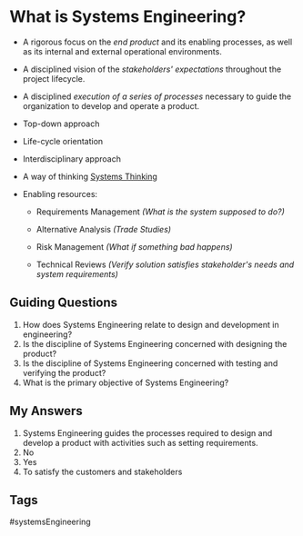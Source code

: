 # What is Systems Engineering? 

* A rigorous focus on the *end product* and its enabling processes, as well as its internal and external operational environments.

* A disciplined vision of the *stakeholders' expectations* throughout the project lifecycle.

* A disciplined *execution of a series of processes* necessary to guide the organization to develop and operate a product.

* Top-down approach

* Life-cycle orientation

* Interdisciplinary approach

* A way of thinking [Systems Thinking](../202201110236)

* Enabling resources:
	* Requirements Management *(What is the system supposed to do?)*  
	
	* Alternative Analysis *(Trade Studies)*  
	
	* Risk Management *(What if something bad happens)*  
	* Technical Reviews *(Verify solution satisfies stakeholder's needs and system requirements)*

## Guiding Questions
1. How does Systems Engineering relate to design and development in engineering? 
2. Is the discipline of Systems Engineering concerned with designing the product?
3. Is the discipline of Systems Engineering concerned with testing and verifying the product?
4. What is the primary objective of Systems Engineering?

## My Answers
1. Systems Engineering guides the processes required to design and develop a product with activities such as setting requirements.
2. No  
3. Yes  
4. To satisfy the customers and stakeholders  

## Tags
#systemsEngineering
